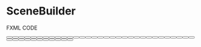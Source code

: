 # SceneBuilder
FXML CODE
<?xml version="1.0" encoding="UTF-8"?>

<?import javafx.scene.control.*?>
<?import java.lang.*?>
<?import javafx.scene.layout.*?>
<?import javafx.geometry.Insets?>
<?import javafx.scene.layout.GridPane?>
<?import javafx.scene.control.Button?>
<?import javafx.scene.control.Label?>

<GridPane fx:id="GameBoard" alignment="center" hgap="10" prefHeight="242.0" prefWidth="472.0" vgap="10" xmlns="http://javafx.com/javafx/8" xmlns:fx="http://javafx.com/fxml/1" fx:controller="sample.connect4Controller">
    <rowConstraints>
        <RowConstraints minHeight="10.0" prefHeight="30.0" />
        <RowConstraints minHeight="10.0" prefHeight="30.0" />
        <RowConstraints minHeight="10.0" prefHeight="30.0" />
        <RowConstraints minHeight="10.0" prefHeight="30.0" />
        <RowConstraints minHeight="10.0" prefHeight="30.0" />
        <RowConstraints minHeight="10.0" prefHeight="30.0" />
    </rowConstraints>
    <columnConstraints>
        <ColumnConstraints minWidth="10.0" prefWidth="100.0" />
        <ColumnConstraints minWidth="10.0" prefWidth="100.0" />
        <ColumnConstraints minWidth="10.0" prefWidth="100.0" />
        <ColumnConstraints minWidth="10.0" prefWidth="100.0" />
        <ColumnConstraints minWidth="10.0" prefWidth="100.0" />
        <ColumnConstraints minWidth="10.0" prefWidth="100.0" />
        <ColumnConstraints minWidth="10.0" prefWidth="100.0" />
    </columnConstraints>
   <children>
      <Button fx:id="b1" mnemonicParsing="false" prefHeight="31.0" prefWidth="59.0" />
      <Button fx:id="b2" mnemonicParsing="false" prefHeight="31.0" prefWidth="59.0" GridPane.columnIndex="1" />
      <Button fx:id="b8" mnemonicParsing="false" prefHeight="31.0" prefWidth="59.0" GridPane.rowIndex="1" />
      <Button fx:id="b9" mnemonicParsing="false" prefHeight="31.0" prefWidth="59.0" GridPane.columnIndex="1" GridPane.rowIndex="1" />
      <Button fx:id="b15" mnemonicParsing="false" prefHeight="31.0" prefWidth="59.0" GridPane.rowIndex="2" />
      <Button fx:id="b3" mnemonicParsing="false" prefHeight="31.0" prefWidth="59.0" GridPane.columnIndex="2" />
      <Button fx:id="b10" mnemonicParsing="false" prefHeight="31.0" prefWidth="59.0" GridPane.columnIndex="2" GridPane.rowIndex="1" />
      <Button fx:id="b22" mnemonicParsing="false" prefHeight="31.0" prefWidth="59.0" GridPane.rowIndex="3" />
      <Button fx:id="b29" mnemonicParsing="false" prefHeight="31.0" prefWidth="59.0" GridPane.rowIndex="4" />
      <Button fx:id="b37" mnemonicParsing="false" prefHeight="31.0" prefWidth="59.0" GridPane.columnIndex="1" GridPane.rowIndex="5" />
      <Button fx:id="b16" mnemonicParsing="false" prefHeight="31.0" prefWidth="59.0" GridPane.columnIndex="1" GridPane.rowIndex="2" />
      <Button fx:id="b23" mnemonicParsing="false" prefHeight="31.0" prefWidth="59.0" GridPane.columnIndex="1" GridPane.rowIndex="3" />
      <Button fx:id="b30" mnemonicParsing="false" prefHeight="31.0" prefWidth="59.0" GridPane.columnIndex="1" GridPane.rowIndex="4" />
      <Button fx:id="b36" mnemonicParsing="false" prefHeight="31.0" prefWidth="59.0" GridPane.rowIndex="5" />
      <Button fx:id="b17" mnemonicParsing="false" prefHeight="31.0" prefWidth="59.0" GridPane.columnIndex="2" GridPane.rowIndex="2" />
      <Button fx:id="b4" mnemonicParsing="false" prefHeight="31.0" prefWidth="59.0" GridPane.columnIndex="3" />
      <Button fx:id="b5" mnemonicParsing="false" prefHeight="31.0" prefWidth="59.0" GridPane.columnIndex="4" />
      <Button fx:id="b6" mnemonicParsing="false" prefHeight="31.0" prefWidth="59.0" GridPane.columnIndex="5" />
      <Button fx:id="b7" mnemonicParsing="false" prefHeight="31.0" prefWidth="59.0" GridPane.columnIndex="6" />
      <Button fx:id="b24" mnemonicParsing="false" prefHeight="31.0" prefWidth="59.0" GridPane.columnIndex="2" GridPane.rowIndex="3" />
      <Button fx:id="b31" mnemonicParsing="false" prefHeight="31.0" prefWidth="59.0" GridPane.columnIndex="2" GridPane.rowIndex="4" />
      <Button fx:id="b38" mnemonicParsing="false" prefHeight="31.0" prefWidth="59.0" GridPane.columnIndex="2" GridPane.rowIndex="5" />
      <Button fx:id="b11" mnemonicParsing="false" prefHeight="31.0" prefWidth="59.0" GridPane.columnIndex="3" GridPane.rowIndex="1" />
      <Button fx:id="b12" mnemonicParsing="false" prefHeight="31.0" prefWidth="59.0" GridPane.columnIndex="4" GridPane.rowIndex="1" />
      <Button fx:id="b18" mnemonicParsing="false" prefHeight="31.0" prefWidth="59.0" GridPane.columnIndex="3" GridPane.rowIndex="2" />
      <Button fx:id="b25" mnemonicParsing="false" prefHeight="31.0" prefWidth="59.0" GridPane.columnIndex="3" GridPane.rowIndex="3" />
      <Button fx:id="b32" mnemonicParsing="false" prefHeight="31.0" prefWidth="59.0" GridPane.columnIndex="3" GridPane.rowIndex="4" />
      <Button fx:id="b39" mnemonicParsing="false" prefHeight="31.0" prefWidth="59.0" GridPane.columnIndex="3" GridPane.rowIndex="5" />
      <Button fx:id="b19" mnemonicParsing="false" prefHeight="31.0" prefWidth="59.0" GridPane.columnIndex="4" GridPane.rowIndex="2" />
      <Button fx:id="b26" mnemonicParsing="false" prefHeight="31.0" prefWidth="59.0" GridPane.columnIndex="4" GridPane.rowIndex="3" />
      <Button fx:id="b33" mnemonicParsing="false" prefHeight="31.0" prefWidth="59.0" GridPane.columnIndex="4" GridPane.rowIndex="4" />
      <Button fx:id="b40" mnemonicParsing="false" prefHeight="31.0" prefWidth="59.0" GridPane.columnIndex="4" GridPane.rowIndex="5" />
      <Button fx:id="b13" mnemonicParsing="false" prefHeight="31.0" prefWidth="59.0" GridPane.columnIndex="5" GridPane.rowIndex="1" />
      <Button fx:id="b20" mnemonicParsing="false" prefHeight="31.0" prefWidth="59.0" GridPane.columnIndex="5" GridPane.rowIndex="2" />
      <Button fx:id="b27" mnemonicParsing="false" prefHeight="31.0" prefWidth="59.0" GridPane.columnIndex="5" GridPane.rowIndex="3" />
      <Button fx:id="b34" mnemonicParsing="false" prefHeight="31.0" prefWidth="59.0" GridPane.columnIndex="5" GridPane.rowIndex="4" />
      <Button fx:id="b14" mnemonicParsing="false" prefHeight="31.0" prefWidth="59.0" GridPane.columnIndex="6" GridPane.rowIndex="1" />
      <Button fx:id="b41" mnemonicParsing="false" prefHeight="31.0" prefWidth="59.0" GridPane.columnIndex="5" GridPane.rowIndex="5" />
      <Button fx:id="b21" mnemonicParsing="false" prefHeight="31.0" prefWidth="59.0" GridPane.columnIndex="6" GridPane.rowIndex="2" />
      <Button fx:id="b28" mnemonicParsing="false" prefHeight="31.0" prefWidth="59.0" GridPane.columnIndex="6" GridPane.rowIndex="3" />
      <Button fx:id="b35" mnemonicParsing="false" prefHeight="31.0" prefWidth="59.0" GridPane.columnIndex="6" GridPane.rowIndex="4" />
      <Button fx:id="b42" mnemonicParsing="false" prefHeight="31.0" prefWidth="59.0" GridPane.columnIndex="6" GridPane.rowIndex="5" />
   </children>
</GridPane>
